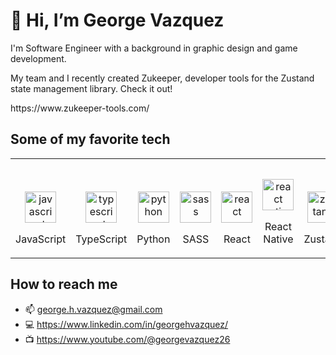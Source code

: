 <h1> 👋 Hi, I’m George Vazquez</h1>
<p>I'm Software Engineer with a background in graphic design and game development.</p>
<p>My team and I recently created Zukeeper, developer tools for the Zustand state management library. Check it out!</p>
https://www.zukeeper-tools.com/

<h2>Some of my favorite tech</h2>
  <table align="center">
    <tr>
      <td align="center" valign="bottom" width="120">
        <img src="https://upload.wikimedia.org/wikipedia/commons/6/6a/JavaScript-logo.png" width="50" alt="javascript">
        <p>JavaScript</p>
      </td>
      <td align="center" valign="bottom" width="120">
        <img src="https://upload.wikimedia.org/wikipedia/commons/4/4c/Typescript_logo_2020.svg" width="50" alt="typescript">
        <p>TypeScript</p>
      </td>
      <td align="center" valign="bottom" width="120">
        <img src="https://upload.wikimedia.org/wikipedia/commons/c/c3/Python-logo-notext.svg" width="50" alt="python">
        <p>Python</p>
      </td>
      <td align="center" valign="bottom" width="120">
        <img src="https://upload.wikimedia.org/wikipedia/commons/thumb/9/96/Sass_Logo_Color.svg/1024px-Sass_Logo_Color.svg.png?20150315202757" width="50" alt="sass">
        <p>SASS</p>
      </td>
      <td align="center" valign="bottom" width="120">
        <img src="https://upload.wikimedia.org/wikipedia/commons/thumb/a/a7/React-icon.svg/1024px-React-icon.svg.png?20220125121207" width="50" alt="react">
        <p>React</p>
      </td>
      <td align="center" valign="bottom" width="120">
        <img src="https://upload.wikimedia.org/wikipedia/commons/thumb/a/a7/React-icon.svg/1024px-React-icon.svg.png?20220125121207" width="50" alt="react native">
        <p>React Native</p>
      </td>
      <td align="center" valign="bottom" width="120">
        <img src="https://docs.pmnd.rs/_next/image?url=%2F_next%2Fstatic%2Fmedia%2Fzustand-icon.8507f6a0.png&w=2048&q=75" width="50" alt="zustand">
        <p>Zustand</p>
      </td>
<!--       <td align="center" valign="bottom" width="120">
        <img src="https://upload.wikimedia.org/wikipedia/commons/thumb/d/da/Unreal_Engine_Logo.svg/1024px-Unreal_Engine_Logo.svg.png?20230415034210" width="60" alt="unreal">
        <p>Unreal</p>
      </td> -->
      <td align="center" valign="bottom" width="120">
        <img src="https://upload.wikimedia.org/wikipedia/commons/8/8a/Official_unity_logo.png?20150903192614" width="100" alt="unity">
        <p>Unity</p>
      </td>
    </tr>
  </table>
  
<h2>How to reach me</h2>

- :mailbox: george.h.vazquez@gmail.com
- :computer: https://www.linkedin.com/in/georgehvazquez/
- :tv: https://www.youtube.com/@georgevazquez26
